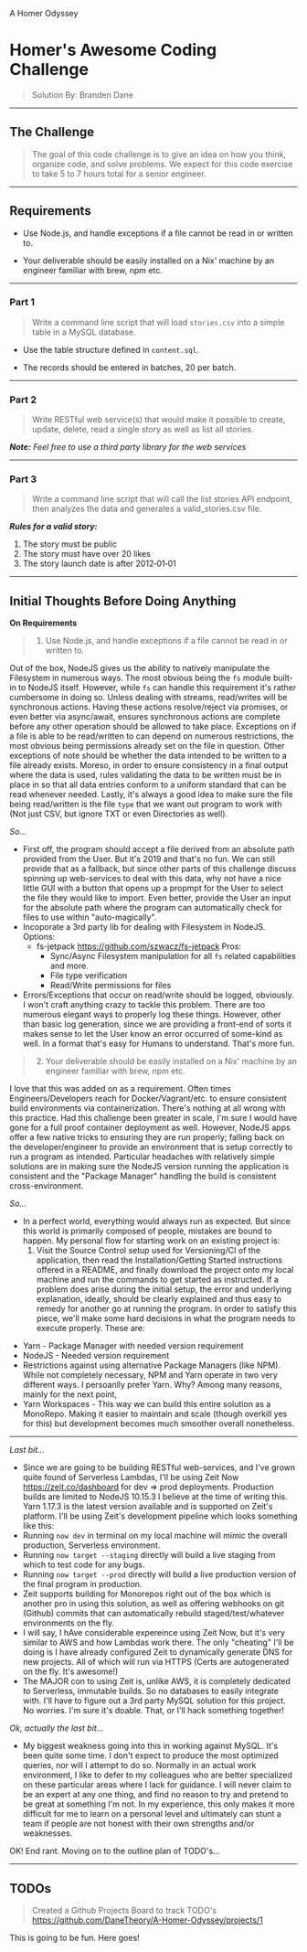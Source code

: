 A Homer Odyssey

# Homer's Awesome Coding Challenge
> Solution By: Branden Dane

---

## The Challenge
> The goal of this code challenge is to give an idea on how you think, organize code, and solve
problems. We expect for this code exercise to take 5 to 7 hours total for a senior engineer.

---

## Requirements
  - Use Node.js, and handle exceptions if a file cannot be read in or written to.

  - Your deliverable should be easily installed on a Nix' machine by an engineer familiar with brew, npm etc.

---

### Part 1
> Write a command line script that will load `stories.csv` into a simple table in a MySQL database.

  - Use the table structure defined in `content.sql`.

  - The records should be entered in batches, 20 per batch.

---

### Part 2
> Write RESTful web service(s) that would make it possible to create, update, delete, read a single story as well as list all stories.

_**Note:** Feel free to use a third party library for the web services_

---

### Part 3
> Write a command line script that will call the list stories API endpoint, then analyzes the data and generates a valid_stories.csv file.

_**Rules for a valid story:**_
1. The story must be public
2. The story must have over 20 likes
3. The story launch date is after 2012‑01‑01

---

## Initial Thoughts Before Doing Anything

**On Requirements**
> 1. Use Node.js, and handle exceptions if a file cannot be read in or written to.

Out of the box, NodeJS gives us the ability to natively manipulate the Filesystem in numerous ways. The most obvious being the `fs` module built-in to NodeJS itself. However, while `fs` can handle this requirement it's rather cumbersome in doing so. Unless dealing with streams, read/writes will be synchronous actions. Having these actions resolve/reject via promises, or even better via async/await, ensures synchronous actions are complete before any other operation should be allowed to take place. Exceptions on if a file is able to be read/written to can depend on numerous restrictions, the most obvious being permissions already set on the file in question. Other exceptions of note should be whether the data intended to be written to a file already exists. Moreso, in order to ensure consistency in a final output where the data is used, rules validating the data to be written must be in place in so that all data entries conform to a uniform standard that can be read whenever needed. Lastly, it's always a good idea to make sure the file being read/written is the file `type` that we want out program to work with (Not just CSV, but ignore TXT or even Directories as well).

_So..._
  - First off, the program should accept a file derived from an absolute path provided from the User. But it's 2019 and that's no fun. We can still provide that as a fallback, but since other parts of this challenge discuss spinning up web-services to deal with this data, why not have a nice little GUI with a button that opens up a propmpt for the User to select the file they would like to import. Even better, provide the User an input for the absolute path where the program can automatically check for files to use within "auto-magically".
  - Incoporate a 3rd party lib for dealing with Filesystem in NodeJS.
    Options:
      - fs-jetpack https://github.com/szwacz/fs-jetpack
        Pros:
        - Sync/Async Filesystem manipulation for all `fs` related capabilities and more.
        - File type verification
        - Read/Write permissions for files
  - Errors/Exceptions that occur on read/write should be logged, obviously. I won't craft anything crazy to tackle this problem. There are too numerous elegant ways to properly log these things. However, other than basic log generation, since we are providing a front-end of sorts it makes sense to let the User know an error occurred of some-kind as well. In a format that's easy for Humans to understand. That's more fun.


> 2. Your deliverable should be easily installed on a Nix' machine by an engineer familiar with brew, npm etc.  

I love that this was added on as a requirement. Often times Engineers/Developers reach for Docker/Vagrant/etc. to ensure consistent build environments via containerization. There's nothing at all wrong with this practice. Had this challenge been greater in scale, I'm sure I would have gone for a full proof container deployment as well. However, NodeJS apps offer a few native tricks to ensuring they are run properly; falling back on the developer/engineer to provide an environment that is setup correctly to run a program as intended. Particular headaches with relatively simple solutions are in making sure the NodeJS version running the application is consistent and the "Package Manager" handling the build is consistent cross-environment.

_So..._
  - In a perfect world, everything would always run as expected. But since this world is primarily composed of people, mistakes are bound to happen. My personal flow for starting work on an existing project is:
    1. Visit the Source Control setup used for Versioning/CI of the application, then read the Installation/Getting Started instructions offered in a README, and finally download the project onto my local machine and run the commands to get started as instructed. If a problem does arise during the initial setup, the error and underlying explanation, ideally, should be clearly explained and thus easy to remedy for another go at running the program.
  In order to satisfy this piece, we'll make some hard decisions in what the program needs to execute properly. These are:
   * Yarn - Package Manager with needed version requirement
   * NodeJS - Needed version requirement
   * Restrictions against using alternative Package Managers (like NPM). While not completely necessary, NPM and Yarn operate in two very different ways. I persoanlly prefer Yarn. Why? Among many reasons, mainly for the next point,
   * Yarn Workspaces - This way we can build this entire solution as a MonoRepo. Making it easier to maintain and scale (though overkill yes for this) but development becomes much smoother overall nonetheless.

---

_Last bit..._
 - Since we are going to be building RESTful web-services, and I've grown quite found of Serverless Lambdas, I'll be using Zeit Now https://zeit.co/dashboard for dev => prod deployments. Production builds are limited to NodeJS 10.15.3 I believe at the time of writing this. Yarn 1.17.3 is the latest version available and is supported on Zeit's platform. I'll be using Zeit's development pipeline which looks something like this:
  - Running `now dev` in terminal on my local machine will mimic the overall production, Serverless environment.
  - Running `now target --staging` directly will build a live staging from which to test code for any bugs.
  - Running `now target --prod` directly will build a live production version of the final program in production.
  - Zeit supports building for Monorepos right out of the box which is another pro in using this solution, as well as offering webhooks on git (Github) commits that can automatically rebuild staged/test/whatever environments on the fly.
 - I will say, I hAve considerable expereince using Zeit Now, but it's very similar to AWS and how Lambdas work there. The only "cheating" I'll be doing is I have already configured Zeit to dynamically generate DNS for new projects. All of which will run via HTTPS (Certs are autogenerated on the fly. It's awesome!)
 - The MAJOR con to using Zeit is, unlike AWS, it is completely dedicated to Serverless, immutable builds. So no databases to easily integrate with. I'll have to figure out a 3rd party MySQL solution for this project. No worries. I'm sure it's doable. That, or I'll hack something together!


 _Ok, actually the last bit..._
  - My biggest weakness going into this in working against MySQL. It's been quite some time. I don't expect to produce the most optimized queries, nor will I attempt to do so. Normally in an actual work environment, I like to defer to my colleagues who are better specialized on these particular areas where I lack for guidance. I will never claim to be an expert at any one thing, and find no reason to try and pretend to be great at something I'm not. In my experience, this only makes it more difficult for me to learn on a personal level and ultimately can stunt a team if people are not honest with their own strengths and/or weaknesses.

OK! End rant. Moving on to the outline plan of TODO's...

---

## TODOs
> Created a Github Projects Board to track TODO's
https://github.com/DaneTheory/A-Homer-Odyssey/projects/1

This is going to be fun. Here goes!

